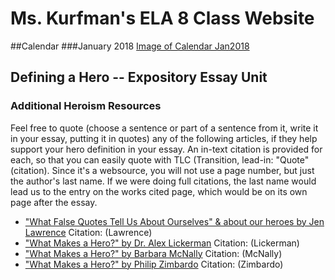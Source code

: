 # Ms. Kurfman's ELA 8 Class Website

##Calendar
###January 2018
[Image of Calendar Jan2018](January2018.JPG)

## Defining a Hero -- Expository Essay Unit
### Additional Heroism Resources
Feel free to quote (choose a sentence or part of a sentence from it, write it in your essay, putting it in quotes) any of the following articles, if they help support your hero definition in your essay. An in-text citation is provided for each, so that you can easily quote with TLC (Transition, lead-in: "Quote" (citation). Since it's a websource, you will not use a page number, but just the author's last name. If we were doing full citations, the last name would lead us to the entry on the works cited page, which would be on its own page after the essay.
* ["What False Quotes Tell Us About Ourselves" & about our heroes by Jen Lawrence](https://engagethefox.wordpress.com/2014/11/28/what-false-quotes-tell-us-about-ourselves/) Citation: (Lawrence)
* ["What Makes a Hero?" by Dr. Alex Lickerman](https://www.psychologytoday.com/blog/happiness-in-world/201009/what-makes-hero) Citation: (Lickerman)
* ["What Makes a Hero?" by Barbara McNally](https://www.huffingtonpost.com/barbara-mcnally/what-makes-a-hero_1_b_11836486.html) Citation: (McNally)
* ["What Makes a Hero?" by Philip Zimbardo](https://greatergood.berkeley.edu/article/item/what_makes_a_hero) Citation: (Zimbardo)
